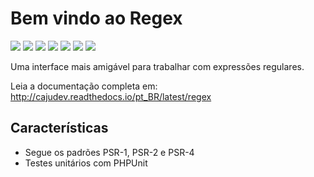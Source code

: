 Bem vindo ao Regex
==================

[![](https://img.shields.io/packagist/v/cajudev/regex.svg)](https://packagist.org/packages/cajudev/regex)
[![](https://img.shields.io/packagist/dt/cajudev/regex.svg)](https://packagist.org/packages/cajudev/regex)
[![](https://img.shields.io/github/license/cajudev/regex.svg)](https://raw.githubusercontent.com/cajudev/regex/master/LICENSE)
[![](https://img.shields.io/travis/cajudev/regex.svg)](https://travis-ci.org/cajudev/regex)
[![](https://coveralls.io/repos/github/cajudev/regex/badge.svg?branch=master)](https://coveralls.io/github/cajudev/regex)
[![](https://img.shields.io/github/issues/cajudev/regex.svg)](https://github.com/cajudev/regex/issues)
[![](https://img.shields.io/github/contributors/cajudev/regex.svg)](https://github.com/cajudev/regex/graphs/contributors)

Uma interface mais amigável para trabalhar com expressões regulares.

Leia a documentação completa em: http://cajudev.readthedocs.io/pt_BR/latest/regex

Características
---------------

* Segue os padrões PSR-1, PSR-2 e PSR-4
* Testes unitários com PHPUnit
